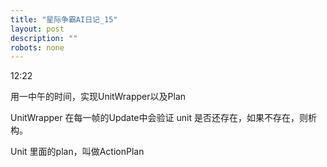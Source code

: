 ```yaml
---
title: "星际争霸AI日记_15"
layout: post
description: ""
robots: none
---
```


12:22

用一中午的时间，实现UnitWrapper以及Plan

UnitWrapper 在每一帧的Update中会验证 unit 是否还存在，如果不存在，则析构。

Unit 里面的plan，叫做ActionPlan